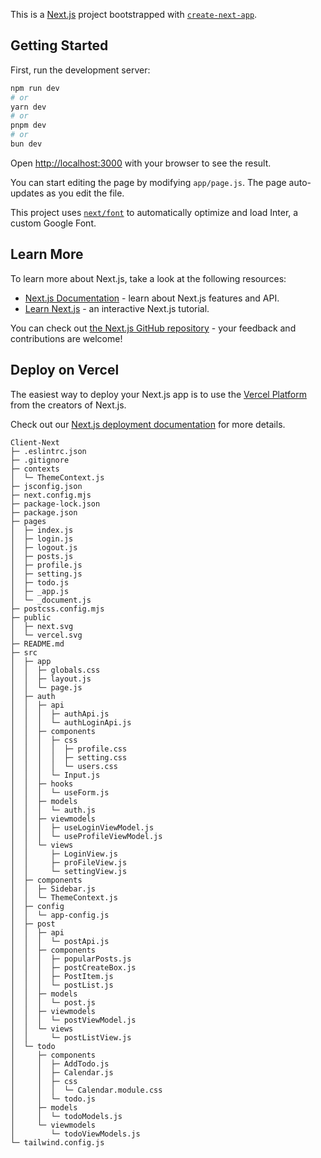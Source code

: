 This is a [Next.js](https://nextjs.org/) project bootstrapped with [`create-next-app`](https://github.com/vercel/next.js/tree/canary/packages/create-next-app).

## Getting Started

First, run the development server:

```bash
npm run dev
# or
yarn dev
# or
pnpm dev
# or
bun dev
```

Open [http://localhost:3000](http://localhost:3000) with your browser to see the result.

You can start editing the page by modifying `app/page.js`. The page auto-updates as you edit the file.

This project uses [`next/font`](https://nextjs.org/docs/basic-features/font-optimization) to automatically optimize and load Inter, a custom Google Font.

## Learn More

To learn more about Next.js, take a look at the following resources:

- [Next.js Documentation](https://nextjs.org/docs) - learn about Next.js features and API.
- [Learn Next.js](https://nextjs.org/learn) - an interactive Next.js tutorial.

You can check out [the Next.js GitHub repository](https://github.com/vercel/next.js/) - your feedback and contributions are welcome!

## Deploy on Vercel

The easiest way to deploy your Next.js app is to use the [Vercel Platform](https://vercel.com/new?utm_medium=default-template&filter=next.js&utm_source=create-next-app&utm_campaign=create-next-app-readme) from the creators of Next.js.

Check out our [Next.js deployment documentation](https://nextjs.org/docs/deployment) for more details.


```
Client-Next
├─ .eslintrc.json
├─ .gitignore
├─ contexts
│  └─ ThemeContext.js
├─ jsconfig.json
├─ next.config.mjs
├─ package-lock.json
├─ package.json
├─ pages
│  ├─ index.js
│  ├─ login.js
│  ├─ logout.js
│  ├─ posts.js
│  ├─ profile.js
│  ├─ setting.js
│  ├─ todo.js
│  ├─ _app.js
│  └─ _document.js
├─ postcss.config.mjs
├─ public
│  ├─ next.svg
│  └─ vercel.svg
├─ README.md
├─ src
│  ├─ app
│  │  ├─ globals.css
│  │  ├─ layout.js
│  │  └─ page.js
│  ├─ auth
│  │  ├─ api
│  │  │  ├─ authApi.js
│  │  │  └─ authLoginApi.js
│  │  ├─ components
│  │  │  ├─ css
│  │  │  │  ├─ profile.css
│  │  │  │  ├─ setting.css
│  │  │  │  └─ users.css
│  │  │  └─ Input.js
│  │  ├─ hooks
│  │  │  └─ useForm.js
│  │  ├─ models
│  │  │  └─ auth.js
│  │  ├─ viewmodels
│  │  │  ├─ useLoginViewModel.js
│  │  │  └─ useProfileViewModel.js
│  │  └─ views
│  │     ├─ LoginView.js
│  │     ├─ proFileView.js
│  │     └─ settingView.js
│  ├─ components
│  │  ├─ Sidebar.js
│  │  └─ ThemeContext.js
│  ├─ config
│  │  └─ app-config.js
│  ├─ post
│  │  ├─ api
│  │  │  └─ postApi.js
│  │  ├─ components
│  │  │  ├─ popularPosts.js
│  │  │  ├─ postCreateBox.js
│  │  │  ├─ PostItem.js
│  │  │  └─ postList.js
│  │  ├─ models
│  │  │  └─ post.js
│  │  ├─ viewmodels
│  │  │  └─ postViewModel.js
│  │  └─ views
│  │     └─ postListView.js
│  └─ todo
│     ├─ components
│     │  ├─ AddTodo.js
│     │  ├─ Calendar.js
│     │  ├─ css
│     │  │  └─ Calendar.module.css
│     │  └─ todo.js
│     ├─ models
│     │  └─ todoModels.js
│     └─ viewmodels
│        └─ todoViewModels.js
└─ tailwind.config.js

```